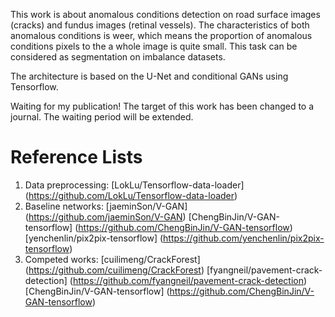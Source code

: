 This work is about anomalous conditions detection on road surface images (cracks) and fundus images (retinal vessels).
The characteristics of both anomalous conditions is weer, which means the proportion of anomalous conditions pixels to the a whole
image is quite small. This task can be considered as segmentation on imbalance datasets. 

The architecture is based on the U-Net and conditional GANs using Tensorflow.

Waiting for my publication! The target of this work has been changed to a journal. The waiting period will be extended. 


# Reference Lists
1. Data preprocessing: [LokLu/Tensorflow-data-loader] (https://github.com/LokLu/Tensorflow-data-loader)
2. Baseline networks: [jaeminSon/V-GAN] (https://github.com/jaeminSon/V-GAN) 
                      [ChengBinJin/V-GAN-tensorflow] (https://github.com/ChengBinJin/V-GAN-tensorflow)
                      [yenchenlin/pix2pix-tensorflow] (https://github.com/yenchenlin/pix2pix-tensorflow)
3. Competed works: [cuilimeng/CrackForest] (https://github.com/cuilimeng/CrackForest)
                   [fyangneil/pavement-crack-detection] (https://github.com/fyangneil/pavement-crack-detection)
                   [ChengBinJin/V-GAN-tensorflow] (https://github.com/ChengBinJin/V-GAN-tensorflow)

